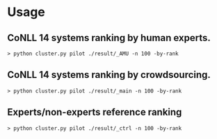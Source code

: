 # Usage

## CoNLL 14 systems ranking by human experts.

```> python cluster.py pilot ./result/_AMU -n 100 -by-rank```

## CoNLL 14 systems ranking by crowdsourcing.

```> python cluster.py pilot ./result/_main -n 100 -by-rank```

## Experts/non-experts reference ranking

```> python cluster.py pilot ./result/_ctrl -n 100 -by-rank```

